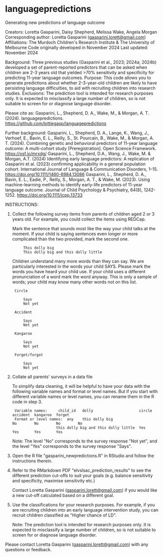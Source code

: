 # languagepredictions
Generating new predictions of language outcome

Creators: Loretta Gasparini, Daisy Shepherd, Melissa Wake, Angela Morgan
Corresponding author: Loretta Gasparini (gasparini.lorett@gmail.com)
Affiliations: The Murdoch Children's Research Institute & The University of Melbourne
Code originally developed in November 2024
Last updated: November 2024

Background: Three previous studies (Gasparini et al., 2023; 2024a; 2024b) developed a set of parent-reported predictors that can be asked when children are 2-3 years old that yielded >70% sensitivity and specificity for predicting 11-year language outcomes.
Purpose: This code allows you to generate predictions about whether 2-3-year-old children are likely to have persisting language difficulties, to aid with recruiting children into research studies.
Exclusions: The prediction tool is intended for research purposes only. It is expected to misclassify a large number of children, so is not suitable to screen for or diagnose language disorder.

Please cite as:      Gasparini, L., Shepherd, D. A., Wake, M., & Morgan, A. T. (2024). languagepredictions. https://github.com/lottiegasp/languagepredictions

Further background:  Gasparini, L., Shepherd, D. A., Lange, K., Wang, J., Verhoef, E., Bavin, E. L., Reilly, S., St. Pourcain, B., Wake, M., & Morgan, A. T. (2024). Combining genetic and behavioral predictors of 11-year language outcome: A multi-cohort study [Preregistration]. Open Science Framework. https://osf.io/mrxdg/ 
		     Gasparini, L., Shepherd, D.A., Wang, J., Wake, M. & Morgan, A.T. (2024) Identifying early language predictors: A replication of Gasparini et al. (2023) confirming applicability in a general population cohort. International Journal of Language & Communication Disorders, 1–15. https://doi.org/10.1111/1460-6984.13086
                     Gasparini, L., Shepherd, D. A., Bavin, E. L., Eadie, P., Reilly, S., Morgan, A. T., & Wake, M. (2023). Using machine-learning methods to identify early-life predictors of 11-year language outcome. Journal of Child Psychology & Psychiatry, 64(8), 1242-1252. https://doi.org/10.1111/jcpp.13733 

INSTRUCTIONS:

1. Collect the following survey items from parents of children aged 2 or 3 years old. For example, you could collect the items using REDCap.

	Mark the sentence that sounds most like the way your child talks at the moment. If your child is saying sentences even longer or more complicated than the two provided, mark the second one.

			This dolly big
			This dolly big and this dolly little

	Children understand many more words than they can say. We are particularly interested in the words your child SAYS. Please mark the words you have heard your child use. If your child uses a different pronunciation of a word mark the word anyway. This is only a sample of words; your child may know many other words not on this list.

		Circle

			Says
			Not yet

		Accident

			Says
			Not yet

		Kangaroo

			Says
			Not yet

		Forget/forgot

			Says
			Not yet

2. Collate all parents' surveys in a data file

	To simplify data cleaning, it will be helpful to have your data with the following variable names and format or level names. But if you start with different variable names or level names, you can rename them in the R code in step 3.

		Variable names: 	child_id   dolly     				 circle    accident  kangaroo  forget   
 		Format or level names:  any	   this dolly big                        No   	   No        No        No  
 		   	   			   this dolly big and this dolly little  Yes       Yes       Yes       Yes

	Note: The level "No" corresponds to the survey response "Not yet", and the level "Yes" corresponds to the survey response "Says".
		
3. Open the R file "gasparini_newpredictions.R" in RStudio and follow the instructions therein.

4. Refer to the RMarkdown PDF "elvslsac_prediction_results" to see the different prediction cut-offs to suit your goals (e.g. balance sensitivity and specificity, maximise sensitivity etc.)
	
	Contact Loretta Gasparini (gasparini.lorett@gmail.com) if you would like a new cut-off calculated based on a different goal.

5. Use the classifications for your research purposes. For example, if you are recruiting children into an early language intervention study, you can recruit children classified as "Higher chance of LD".
   
	Note: The prediction tool is intended for research purposes only. It is expected to misclassify a large number of children, so is not suitable to screen for or diagnose language disorder.

Please contact Loretta Gasparini (gasparini.lorett@gmail.com) with any questions or feedback.
